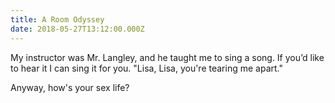 ```yaml
---
title: A Room Odyssey
date: 2018-05-27T13:12:00.000Z
---
```


My instructor was Mr. Langley, and he taught me to sing a song. If you’d like to hear it I can sing it for you. "Lisa, Lisa, you're tearing me apart."

<section class="hidden" aria-description="Hidden text" tabindex="0">
Anyway, how's your sex life?
</section>